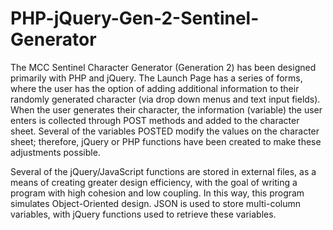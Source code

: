 # PHP-jQuery-Gen-2-Sentinel-Generator
The MCC Sentinel Character Generator (Generation 2) has been designed primarily with PHP and jQuery.  The Launch Page has a series of forms, where the user has the option of adding additional information to their randomly generated character (via drop down menus and text input fields).  When the user generates their character, the information (variable) the user enters is collected through POST methods and added to the character sheet.  Several of the variables POSTED modify the values on the character sheet; therefore, jQuery or PHP functions have been created to make these adjustments possible.    

Several of the jQuery/JavaScript functions are stored in external files, as a means of creating greater design efficiency, with the goal of writing a program with high cohesion and low coupling.  In this way, this program simulates Object-Oriented design.  JSON is used to store multi-column variables, with jQuery functions used to retrieve these variables.    
